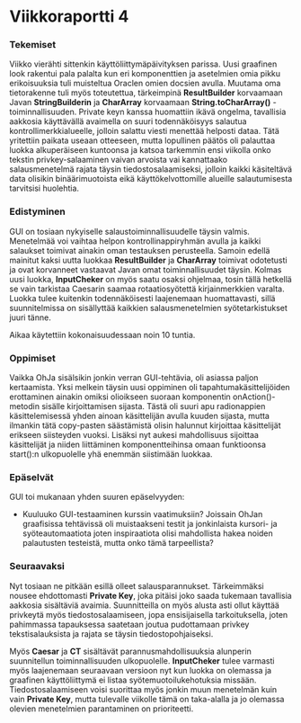 # Viikkoraportti 4

### Tekemiset
Viikko vierähti sittenkin käyttöliittymäpäivityksen parissa. Uusi graafinen look rakentui pala palalta kun eri komponenttien ja asetelmien omia pikku erikoisuuksia tuli muisteltua Oraclen omien docsien avulla. Muutama oma tietorakenne tuli myös toteutettua, tärkeimpinä **ResultBuilder** korvaamaan Javan **StringBuilderin** ja **CharArray** korvaamaan **String.toCharArray()** -toiminnallisuuden. Private keyn kanssa huomattiin ikävä ongelma, tavallisia aakkosia käyttävällä avaimella on suuri todennäköisyys salautua kontrollimerkkialueelle, jolloin salattu viesti menettää helposti dataa. Tätä yritettiin paikata useaan otteeseen, mutta lopullinen päätös oli palauttaa luokka alkuperäiseen kuntoonsa ja katsoa tarkemmin ensi viikolla onko tekstin privkey-salaaminen vaivan arvoista vai kannattaako salausmenetelmä rajata täysin tiedostosalaamiseksi, jolloin kaikki käsiteltävä data olisikin binäärimuotoista eikä käyttökelvottomille alueille salautumisesta tarvitsisi huolehtia.

### Edistyminen
GUI on tosiaan nykyiselle salaustoiminnallisuudelle täysin valmis. Menetelmää voi vaihtaa helpon kontrollinappiryhmän avulla ja kaikki salaukset toimivat ainakin oman testauksen perusteella. Samoin edellä mainitut kaksi uutta luokkaa **ResultBuilder** ja **CharArray** toimivat odotetusti ja ovat korvanneet vastaavat Javan omat toiminnallisuudet täysin. Kolmas uusi luokka, **InputCheker** on myös saatu osaksi ohjelmaa, tosin tällä hetkellä se vain tarkistaa Caesarin saamaa rotaatiosyötettä kirjainmerkkien varalta. Luokka tulee kuitenkin todennäköisesti laajenemaan huomattavasti, sillä suunnitelmissa on sisällyttää kaikkien salausmenetelmien syötetarkistukset juuri tänne.

Aikaa käytettiin kokonaisuudessaan noin 10 tuntia.

### Oppimiset
Vaikka OhJa sisälsikin jonkin verran GUI-tehtävia, oli asiassa paljon kertaamista. Yksi melkein täysin uusi oppiminen oli tapahtumakäsittelijöiden erottaminen ainakin omiksi olioikseen suoraan komponentin onAction()-metodin sisälle kirjoittamisen sijasta. Tästä oli suuri apu radionappien käsittelemisessä yhden ainoan käsittelijän avulla kuuden sijasta, mutta ilmankin tätä copy-pasten säästämistä olisin halunnut kirjoittaa käsittelijät erikseen siisteyden vuoksi. Lisäksi nyt aukesi mahdollisuus sijoittaa käsittelijät ja niiden liittäminen komponentteihinsa omaan funktioonsa start():n ulkopuolelle yhä enemmän siistimään luokkaa.

### Epäselvät
GUI toi mukanaan yhden suuren epäselvyyden:

* Kuuluuko GUI-testaaminen kurssin vaatimuksiin? Joissain OhJan graafisissa tehtävissä oli muistaakseni testit ja jonkinlaista kursori- ja syöteautomaatiota joten inspiraatiota olisi mahdollista hakea noiden palautusten testeistä, mutta onko tämä tarpeellista?

### Seuraavaksi
Nyt tosiaan ne pitkään esillä olleet salausparannukset. Tärkeimmäksi nousee ehdottomasti **Private Key**, joka pitäisi joko saada tukemaan tavallisia aakkosia sisältäviä avaimia. Suunnitteilla on myös alusta asti ollut käyttää privkeytä myös tiedostosalaamiseen, jopa ensisijaisella tarkoituksella, joten pahimmassa tapauksessa saatetaan joutua pudottamaan privkey tekstisalauksista ja rajata se täysin tiedostopohjaiseksi.

Myös **Caesar** ja **CT** sisältävät parannusmahdollisuuksia alunperin suunnitellun toiminnallisuuden ulkopuolelle. **InputCheker** tulee varmasti myös laajenemaan seuraavaan versioon nyt kun luokka on olemassa ja graafinen käyttöliittymä ei listaa syötemuotoilukehotuksia missään. Tiedostosalaamiseen voisi suorittaa myös jonkin muun menetelmän kuin vain **Private Key**, mutta tulevalle viikolle tämä on taka-alalla ja jo olemassa olevien menetelmien parantaminen on prioriteetti.